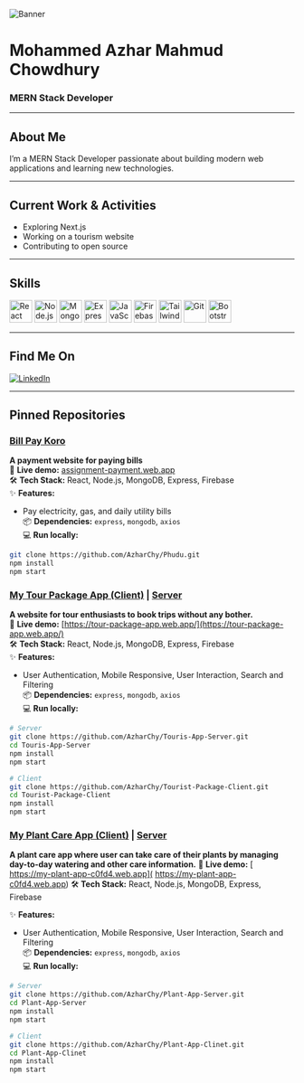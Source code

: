 <!-- Banner Image -->
![Banner](https://i.ibb.co/NdVwh80T/banner-png.png)

# Mohammed Azhar Mahmud Chowdhury  
### MERN Stack Developer

---

## About Me  
I’m a MERN Stack Developer passionate about building modern web applications and learning new technologies.

---

## Current Work & Activities  
- Exploring Next.js  
- Working on a tourism website  
- Contributing to open source  

---

## Skills  
<div>
  <img alt="React" src="https://cdn.jsdelivr.net/gh/devicons/devicon/icons/react/react-original.svg" width="40" height="40"/>
  <img alt="Node.js" src="https://cdn.jsdelivr.net/gh/devicons/devicon/icons/nodejs/nodejs-original.svg" width="40" height="40"/>
  <img alt="MongoDB" src="https://cdn.jsdelivr.net/gh/devicons/devicon/icons/mongodb/mongodb-original.svg" width="40" height="40"/>
  <img alt="Express" src="https://cdn.jsdelivr.net/gh/devicons/devicon/icons/express/express-original.svg" width="40" height="40"/>
  <img alt="JavaScript" src="https://cdn.jsdelivr.net/gh/devicons/devicon/icons/javascript/javascript-original.svg" width="40" height="40"/>
  <img alt="Firebase" src="https://cdn.jsdelivr.net/gh/devicons/devicon/icons/firebase/firebase-plain.svg" width="40" height="40"/>
  <img alt="Tailwind CSS" src="https://upload.wikimedia.org/wikipedia/commons/d/d5/Tailwind_CSS_Logo.svg" width="40" height="40" />
  <img alt="Git" src="https://cdn.jsdelivr.net/gh/devicons/devicon/icons/git/git-original.svg" width="40" height="40"/>
  <img alt="Bootstrap" src="https://cdn.jsdelivr.net/gh/devicons/devicon/icons/bootstrap/bootstrap-plain.svg" width="40" height="40"/>
</div>

---

## Find Me On  
[![LinkedIn](https://img.shields.io/badge/LinkedIn-blue?logo=linkedin&logoColor=white)](https://www.linkedin.com/in/md-azhar-mahmud-chowdhury-aa867232a)

---

## Pinned Repositories  

### [Bill Pay Koro](https://github.com/AzharChy/Phudu)  
**A payment website for paying bills**  
🔗 **Live demo:** [assignment-payment.web.app](https://assignment-payment.web.app/)  
🛠️ **Tech Stack:** React, Node.js, MongoDB, Express, Firebase  
✨ **Features:**  
- Pay electricity, gas, and daily utility bills  
📦 **Dependencies:** `express`, `mongodb`, `axios`  
💻 **Run locally:**  
```bash
git clone https://github.com/AzharChy/Phudu.git
npm install
npm start
```
### [My Tour Package App (Client)](https://github.com/AzharChy/Tourist-Package-Client) | [Server](https://github.com/AzharChy/Touris-App-Server)  
**A website for tour enthusiasts to book trips without any bother.**  
🔗 **Live demo:** [https://tour-package-app.web.app/](https://tour-package-app.web.app/)  
🛠️ **Tech Stack:** React, Node.js, MongoDB, Express, Firebase  
✨ **Features:**  
- User Authentication, Mobile Responsive, User Interaction, Search and Filtering  
📦 **Dependencies:** `express`, `mongodb`, `axios`  
💻 **Run locally:**  
```bash
# Server
git clone https://github.com/AzharChy/Touris-App-Server.git
cd Touris-App-Server
npm install
npm start

# Client
git clone https://github.com/AzharChy/Tourist-Package-Client.git
cd Tourist-Package-Client
npm install
npm start

```
 ### [My Plant Care App (Client)](https://github.com/AzharChy/Plant-App-Clinet) | [Server](https://github.com/AzharChy/Plant-App-Server)

**A plant care app where user can take care of their plants by managing day-to-day watering and other care information.**
🔗 **Live demo:** [ https://my-plant-app-c0fd4.web.app]( https://my-plant-app-c0fd4.web.app)
🛠️ **Tech Stack:** React, Node.js, MongoDB, Express, Firebase  

✨ **Features:**  
- User Authentication, Mobile Responsive, User Interaction, Search and Filtering  
📦 **Dependencies:** `express`, `mongodb`, `axios`  
💻 **Run locally:**  
```bash
# Server
git clone https://github.com/AzharChy/Plant-App-Server.git
cd Plant-App-Server
npm install
npm start

# Client
git clone https://github.com/AzharChy/Plant-App-Clinet.git
cd Plant-App-Clinet
npm install
npm start
```
